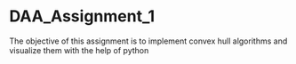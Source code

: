 # DAA_Assignment_1
The objective of this assignment is to implement convex hull algorithms and visualize them with the help of python
